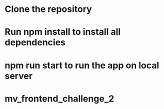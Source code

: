 # Clone the repository 
# Run npm install to install all dependencies
# npm run start to run the app on local server
# mv_frontend_challenge_2
